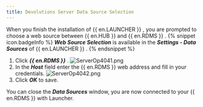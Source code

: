 ```yaml
---
title: Devolutions Server Data Source Selection
---
```

When you finish the installation of {{ en.LAUNCHER }} , you are prompted to choose a web source between {{ en.HUB }} and {{ en.RDMS }} . 
{% snippet icon.badgeInfo %} 
***Web Source Selection*** is available in the ***Settings - Data Sources*** of {{ en.LAUNCHER }} . 
{% endsnippet %}
 
1. Click ***{{ en.RDMS }}*** . 
![ServerOp4041.png](/img/en/server/ServerOp4041.png) 
1. In the ***Host*** field enter the {{ en.RDMS }} web address and fill in your credentials. 
![ServerOp4042.png](/img/en/server/ServerOp4042.png) 
1. Click ***OK*** to save.  

You can close the ***Data Sources*** window, you are now connected to your {{ en.RDMS }} with Launcher. 

